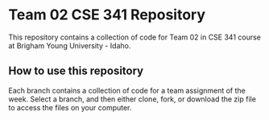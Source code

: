 # Team 02 CSE 341 Repository

This repository contains a collection of code for Team 02 in CSE 341 course at Brigham Young University - Idaho.

## How to use this repository

Each branch contains a collection of code for a team assignment of the week. Select a branch, and then either clone, fork, or download the zip file to access the files on your computer.